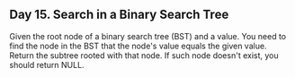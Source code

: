 ## Day 15. Search in a Binary Search Tree
Given the root node of a binary search tree (BST) and a value. 
You need to find the node in the BST that the node's value equals the given value. 
Return the subtree rooted with that node. If such node doesn't exist, you should return NULL.
